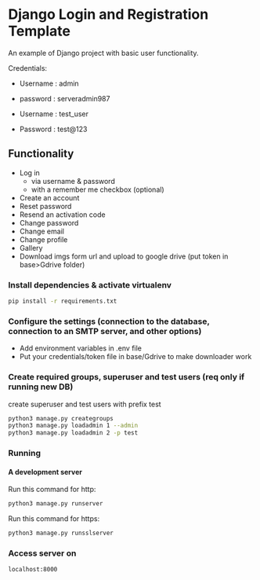 # Django Login and Registration Template

An example of Django project with basic user functionality.

Credentials:
- Username : admin
- password : serveradmin987

- Username : test_user
- Password : test@123


## Functionality

- Log in
    - via username & password
    - with a remember me checkbox (optional)
- Create an account
- Reset password
- Resend an activation code
- Change password
- Change email
- Change profile
- Gallery 
- Download imgs form url and upload to google drive (put token in base>Gdrive folder)


### Install dependencies & activate virtualenv

```bash
pip install -r requirements.txt
```

### Configure the settings (connection to the database, connection to an SMTP server, and other options)

- Add environment variables in .env file
- Put your credentials/token file in base/Gdrive to make downloader work

### Create required groups, superuser and test users (req only if running new DB)
create superuser and test users with prefix test

```bash
python3 manage.py creategroups
python3 manage.py loadadmin 1 --admin 
python3 manage.py loadadmin 2 -p test
```


### Running

#### A development server

Run this command for http:

```bash
python3 manage.py runserver
```

Run this command for https:

```bash
python3 manage.py runsslserver
```

### Access server on 

```bash
localhost:8000
```
